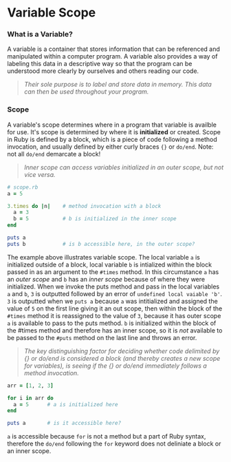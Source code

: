 # Variable Scope #

### What is a Variable? ###


A variable is a container that stores information that can be referenced and manipulated within a computer program. A variable also provides a way of labeling this data in a descriptive way so that the program can be understood more clearly by ourselves and others reading our code. 


>_Their sole purpose is to label and store data in memory. This data can then be used throughout your program._


### Scope ###


A variable's scope determines where in a program that variable is availble for use. It's scope is determined by where it is **initialized** or created. Scope in Ruby is defined by a block, which is a piece of code following a method invocation, and usually defined by either curly braces `{}` or `do/end`. Note: not all `do/end` demarcate a block!


>_Inner scope can access variables initialized in an outer scope, but not vice versa._


```ruby
# scope.rb
a = 5

3.times do |n|    # method invocation with a block
  a = 3
  b = 5           # b is initialized in the inner scope
end

puts a
puts b            # is b accessible here, in the outer scope?
```


The example above illustrates variable scope. The local variable `a` is initialized outside of a block, local variable `b` is intialized within the block passed in as an argument to the `#times` method. In this circumstance `a` has an _outer scope_ and `b` has an _inner scope_ because of where they were initialized. When we invoke the puts method and pass in the local variables `a` and `b`, `3` is outputted followed by an error of `undefined local vaiable 'b'`. `3` is outputted when we `puts a` because `a` was intitialized and assigned the value of `5` on the first line giving it an out scope, then within the block of the `#times` method it is reassigned to the value of `3`, because it has outer scope `a` is available to pass to the puts method. `b` is initialized within the block of the #times method and therefore has an inner scope, so it is _not_ available to be passed to the `#puts` method on the last line and throws an error. 


>_The key distinguishing factor for deciding whether code delimited by {} or do/end is considered a block (and thereby creates a new scope for variables), is seeing if the {} or do/end immediately follows a method invocation._


```ruby
arr = [1, 2, 3]

for i in arr do
  a = 5      # a is initialized here
end

puts a       # is it accessible here?
```


`a` is accessible because `for` is not a method but a part of Ruby syntax, therefore the `do/end` following the `for` keyword does not deliniate a block or an inner scope.

